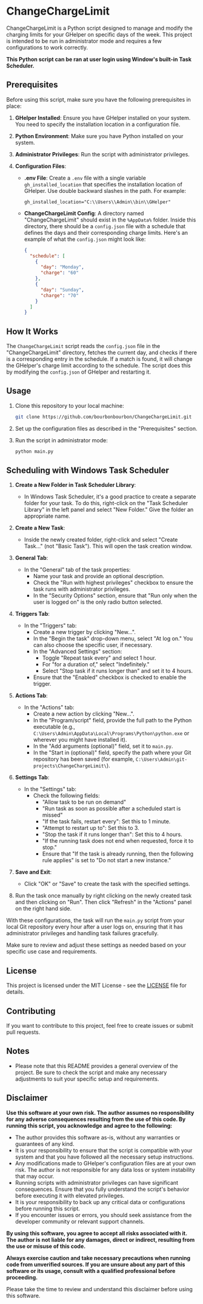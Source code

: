# ChangeChargeLimit

ChangeChargeLimit is a Python script designed to manage and modify the charging limits for your GHelper on specific days of the week. This project is intended to be run in administrator mode and requires a few configurations to work correctly.

**This Python script can be ran at user login using Window's built-in Task Scheduler.**

## Prerequisites

Before using this script, make sure you have the following prerequisites in place:

1. **GHelper Installed**: Ensure you have GHelper installed on your system. You need to specify the installation location in a configuration file.

2. **Python Environment**: Make sure you have Python installed on your system.

3. **Administrator Privileges**: Run the script with administrator privileges.

4. **Configuration Files**:
    - **.env File**: Create a `.env` file with a single variable `gh_installed_location` that specifies the installation location of GHelper. Use double backward slashes in the path. For example:
      ```
      gh_installed_location="C:\\Users\\Admin\\bin\\GHelper"
      ```

    - **ChangeChargeLimit Config**: A directory named "ChangeChargeLimit" should exist in the `%AppData%` folder. Inside this directory, there should be a `config.json` file with a schedule that defines the days and their corresponding charge limits. Here's an example of what the `config.json` might look like:
      ```json
      {
        "schedule": [
          {
            "day": "Monday",
            "charge": "60"
          },
          {
            "day": "Sunday",
            "charge": "70"
          }
        ]
      }
      ```

## How It Works

The `ChangeChargeLimit` script reads the `config.json` file in the "ChangeChargeLimit" directory, fetches the current day, and checks if there is a corresponding entry in the schedule. If a match is found, it will change the GHelper's charge limit according to the schedule. The script does this by modifying the `config.json` of GHelper and restarting it.

## Usage

1. Clone this repository to your local machine:

   ```bash
   git clone https://github.com/bourbonbourbon/ChangeChargeLimit.git
   ```

2. Set up the configuration files as described in the "Prerequisites" section.

3. Run the script in administrator mode:

   ```bash
   python main.py
   ```

## Scheduling with Windows Task Scheduler

1. **Create a New Folder in Task Scheduler Library**:
   - In Windows Task Scheduler, it's a good practice to create a separate folder for your task. To do this, right-click on the "Task Scheduler Library" in the left panel and select "New Folder." Give the folder an appropriate name.

2. **Create a New Task**:
   - Inside the newly created folder, right-click and select "Create Task..." (not "Basic Task"). This will open the task creation window.

3. **General Tab**:
   - In the "General" tab of the task properties:
     - Name your task and provide an optional description.
     - Check the "Run with highest privileges" checkbox to ensure the task runs with administrator privileges.
     - In the "Security Options" section, ensure that "Run only when the user is logged on" is the only radio button selected.

4. **Triggers Tab**:
   - In the "Triggers" tab:
     - Create a new trigger by clicking "New...".
     - In the "Begin the task" drop-down menu, select "At log on." You can also choose the specific user, if necessary.
     - In the "Advanced Settings" section:
       - Toggle "Repeat task every" and select 1 hour.
       - For "for a duration of," select "Indefinitely."
       - Select "Stop task if it runs longer than" and set it to 4 hours.
     - Ensure that the "Enabled" checkbox is checked to enable the trigger.

5. **Actions Tab**:
   - In the "Actions" tab:
     - Create a new action by clicking "New...".
     - In the "Program/script" field, provide the full path to the Python executable (e.g., `C:\Users\Admin\AppData\Local\Programs\Python\python.exe` or wherever you might have installed it).
     - In the "Add arguments (optional)" field, set it to `main.py`.
     - In the "Start in (optional)" field, specify the path where your Git repository has been saved (for example, `C:\Users\Admin\git-projects\ChangeChargeLimit\`).

6. **Settings Tab**:
   - In the "Settings" tab:
     - Check the following fields:
       - "Allow task to be run on demand"
       - "Run task as soon as possible after a scheduled start is missed"
       - "If the task fails, restart every": Set this to 1 minute.
       - "Attempt to restart up to": Set this to 3.
       - "Stop the task if it runs longer than": Set this to 4 hours.
       - "If the running task does not end when requested, force it to stop."
       - Ensure that "If the task is already running, then the following rule applies" is set to "Do not start a new instance."

7. **Save and Exit**:
   - Click "OK" or "Save" to create the task with the specified settings.

8. Run the task once manually by right clicking on the newly created task and then clicking on "Run". Then click "Refresh" in the "Actions" panel on the right hand side.

With these configurations, the task will run the `main.py` script from your local Git repository every hour after a user logs on, ensuring that it has administrator privileges and handling task failures gracefully.

Make sure to review and adjust these settings as needed based on your specific use case and requirements.

## License

This project is licensed under the MIT License - see the [LICENSE](LICENSE) file for details.

## Contributing

If you want to contribute to this project, feel free to create issues or submit pull requests.

## Notes

* Please note that this README provides a general overview of the project. Be sure to check the script and make any necessary adjustments to suit your specific setup and requirements.

## Disclaimer

**Use this software at your own risk. The author assumes no responsibility for any adverse consequences resulting from the use of this code. By running this script, you acknowledge and agree to the following:**

- The author provides this software as-is, without any warranties or guarantees of any kind.
- It is your responsibility to ensure that the script is compatible with your system and that you have followed all the necessary setup instructions.
- Any modifications made to GHelper's configuration files are at your own risk. The author is not responsible for any data loss or system instability that may occur.
- Running scripts with administrator privileges can have significant consequences. Ensure that you fully understand the script's behavior before executing it with elevated privileges.
- It is your responsibility to back up any critical data or configurations before running this script.
- If you encounter issues or errors, you should seek assistance from the developer community or relevant support channels.

**By using this software, you agree to accept all risks associated with it. The author is not liable for any damages, direct or indirect, resulting from the use or misuse of this code.**

**Always exercise caution and take necessary precautions when running code from unverified sources. If you are unsure about any part of this software or its usage, consult with a qualified professional before proceeding.**

Please take the time to review and understand this disclaimer before using this software.
